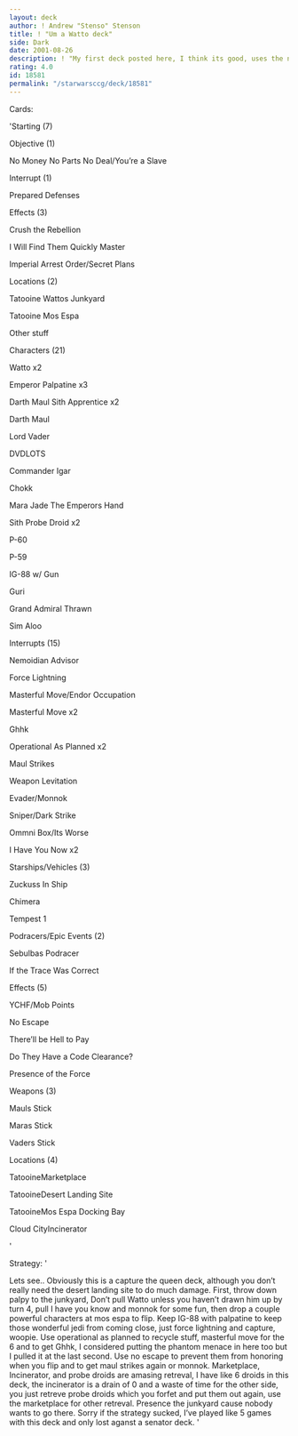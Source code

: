```yaml
---
layout: deck
author: ! Andrew "Stenso" Stenson
title: ! "Um a Watto deck"
side: Dark
date: 2001-08-26
description: ! "My first deck posted here, I think its good, uses the new objective and alot of other stuff."
rating: 4.0
id: 18581
permalink: "/starwarsccg/deck/18581"
---
```

Cards: 

'Starting (7)


Objective (1)

No Money No Parts No Deal/You’re a Slave


Interrupt (1)

Prepared Defenses


Effects (3)

Crush the Rebellion

I Will Find Them Quickly Master

Imperial Arrest Order/Secret Plans


Locations (2)

Tatooine Wattos Junkyard

Tatooine Mos Espa


Other stuff


Characters (21)

Watto x2

Emperor Palpatine x3

Darth Maul Sith Apprentice x2

Darth Maul

Lord Vader

DVDLOTS

Commander Igar

Chokk

Mara Jade The Emperors Hand

Sith Probe Droid x2

P-60

P-59

IG-88 w/ Gun

Guri

Grand Admiral Thrawn

Sim Aloo


Interrupts (15)

Nemoidian Advisor

Force Lightning

Masterful Move/Endor Occupation

Masterful Move x2

Ghhk

Operational As Planned x2

Maul Strikes

Weapon Levitation

Evader/Monnok

Sniper/Dark Strike

Ommni Box/Its Worse

I Have You Now x2


Starships/Vehicles (3)

Zuckuss In Ship

Chimera

Tempest 1


Podracers/Epic Events (2)

Sebulbas Podracer

If the Trace Was Correct


Effects (5)

YCHF/Mob Points

No Escape

There’ll be Hell to Pay

Do They Have a Code Clearance?

Presence of the Force


Weapons (3)

Mauls Stick

Maras Stick

Vaders Stick


Locations (4)

TatooineMarketplace

TatooineDesert Landing Site

TatooineMos Espa Docking Bay

Cloud CityIncinerator


'

Strategy: '

Lets see.. Obviously this is a capture the queen deck, although you don’t really need the desert landing site to do much damage.  First, throw down palpy to the junkyard, Don’t pull Watto unless you haven’t drawn him up by turn 4, pull I have you know and monnok for some fun, then drop a couple powerful characters at mos espa to flip.  Keep IG-88 with palpatine to keep those wonderful jedi from coming close, just force lightning and capture, woopie.  Use operational as planned to recycle stuff, masterful move for the 6 and to get Ghhk, I considered putting the phantom menace in here too but I pulled it at the last second. Use no escape to prevent them from honoring when you flip and to get maul strikes again or monnok.  Marketplace, Incinerator, and probe droids are amasing retreval, I have like 6 droids in this deck, the incinerator is  a drain of 0 and a waste of time for the other side, you just retreve probe droids which you forfet and put them out again, use the marketplace for other retreval.  Presence the junkyard cause nobody wants to go there.  Sorry if the strategy sucked, I’ve played like 5 games with this deck and only lost aganst a senator deck. '
